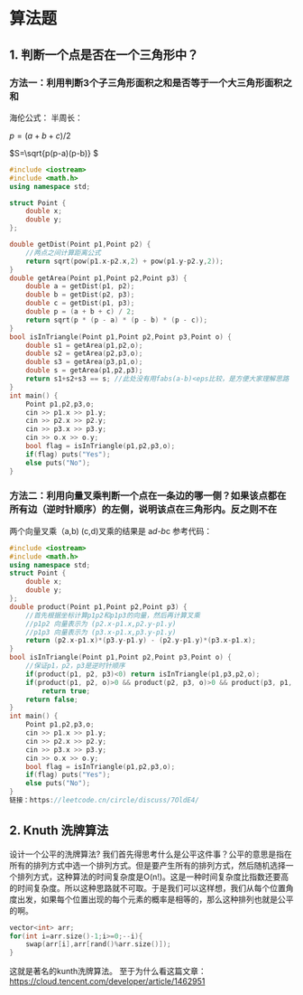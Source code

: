 # 算法题
## 1. 判断一个点是否在一个三角形中？
### 方法一：利用判断3个子三角形面积之和是否等于一个大三角形面积之和
海伦公式：
半周长：

$p=(a+b+c)/2$

$S=\sqrt{p(p-a)(p-b)} $

```c++
#include <iostream>
#include <math.h>
using namespace std;

struct Point {
    double x;
    double y;
};

double getDist(Point p1,Point p2) {
    //两点之间计算距离公式
    return sqrt(pow(p1.x-p2.x,2) + pow(p1.y-p2.y,2));
}
double getArea(Point p1,Point p2,Point p3) {
    double a = getDist(p1, p2);
    double b = getDist(p2, p3);
    double c = getDist(p1, p3);
    double p = (a + b + c) / 2;
    return sqrt(p * (p - a) * (p - b) * (p - c));
}
bool isInTriangle(Point p1,Point p2,Point p3,Point o) {
    double s1 = getArea(p1,p2,o);
    double s2 = getArea(p2,p3,o);
    double s3 = getArea(p3,p1,o);
    double s = getArea(p1,p2,p3);
    return s1+s2+s3 == s; //此处没有用fabs(a-b)<eps比较，是方便大家理解思路
}
int main() {
    Point p1,p2,p3,o;
    cin >> p1.x >> p1.y;
    cin >> p2.x >> p2.y;
    cin >> p3.x >> p3.y;
    cin >> o.x >> o.y;
    bool flag = isInTriangle(p1,p2,p3,o);
    if(flag) puts("Yes");
    else puts("No");
}
```
### 方法二：利用向量叉乘判断一个点在一条边的哪一侧？如果该点都在所有边（逆时针顺序）的左侧，说明该点在三角形内。反之则不在
两个向量叉乘（a,b) (c,d)叉乘的结果是 a*d-b*c
参考代码：
```c++
#include <iostream>
#include <math.h>
using namespace std;
struct Point {
    double x;
    double y;
};
double product(Point p1,Point p2,Point p3) {
    //首先根据坐标计算p1p2和p1p3的向量，然后再计算叉乘
    //p1p2 向量表示为 (p2.x-p1.x,p2.y-p1.y)
    //p1p3 向量表示为 (p3.x-p1.x,p3.y-p1.y)
    return (p2.x-p1.x)*(p3.y-p1.y) - (p2.y-p1.y)*(p3.x-p1.x);
}
bool isInTriangle(Point p1,Point p2,Point p3,Point o) {
    //保证p1，p2，p3是逆时针顺序
    if(product(p1, p2, p3)<0) return isInTriangle(p1,p3,p2,o);
    if(product(p1, p2, o)>0 && product(p2, p3, o)>0 && product(p3, p1, o)>0)
        return true;
    return false;
}
int main() {
    Point p1,p2,p3,o;
    cin >> p1.x >> p1.y;
    cin >> p2.x >> p2.y;
    cin >> p3.x >> p3.y;
    cin >> o.x >> o.y;
    bool flag = isInTriangle(p1,p2,p3,o);
    if(flag) puts("Yes");
    else puts("No");
}
链接：https://leetcode.cn/circle/discuss/7OldE4/
```

## 2. Knuth 洗牌算法
设计一个公平的洗牌算法?
我们首先得思考什么是公平这件事？公平的意思是指在所有的排列方式中选一个排列方式。但是要产生所有的排列方式，然后随机选择一个排列方式，这种算法的时间复杂度是O(n!)。这是一种时间复杂度比指数还要高的时间复杂度。所以这种思路就不可取。于是我们可以这样想，我们从每个位置角度出发，如果每个位置出现的每个元素的概率是相等的，那么这种排列也就是公平的啊。
```c++
vector<int> arr;
for(int i=arr.size()-1;i>=0;--i){
    swap(arr[i],arr[rand()%arr.size()]);
}
```
这就是著名的kunth洗牌算法。
至于为什么看这篇文章：https://cloud.tencent.com/developer/article/1462951

